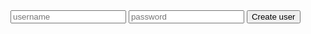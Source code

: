 
<script src="https://code.jquery.com/jquery-1.11.3.min.js"></script>
<script src="/assets/js/amazon-cognito-auth.min.js"></script>
<script src="/assets/js/aws-cognito-sdk.min.js"></script>
<script src="/assets/js/amazon-cognito-identity.min.js"></script>

<input type="text" id="username" name="username" placeholder="username"/>
<input type="password" id="password" name="password" placeholder="password"/>
<button onclick="createUser()" id="createUser">Create user</button>

<script>
    var poolData = {
        UserPoolId : 'eu-west-1_tOLYWwXT9', // your user pool id here
        ClientId : '2gmaeofdi1hvpj56rvlq3hveu4' // your app client id here
    };
    var userPool =  new AmazonCognitoIdentity.CognitoUserPool(poolData);
    var userData = {
        Username : '...', // your username here
        Pool : userPool
    };
</script>

<script>
    function createUser(){
        console.log("trying to create user");
        var username = document.getElementById("username").value;
        var password = document.getElementById("password").value;

        console.log("trying to create user with username "+username+" and password "+ password)

        var attributeList = [];
 
        var dataEmail = {
            Name : 'email',
            Value : '...' // your email here
        };

        console.log("got this far");

        //var attributeEmail = new AmazonCognitoIdentity.CognitoUserAttribute(dataEmail);

        console.log("got this far 2");
        //attributeList.push(attributeEmail);

        var cognitoUser;
        userPool.signUp(username, password, attributeList, null, function(err, result){
            if (err) {
                alert(err);
                return;
            }
            cognitoUser = result.user;
            console.log('user name is ' + cognitoUser.getUsername());
        });
    }

</script>